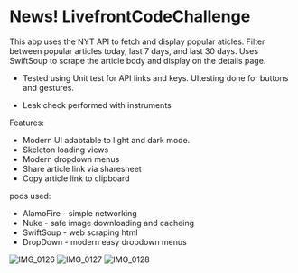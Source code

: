# News! LivefrontCodeChallenge

This app uses the NYT API to fetch and display popular aticles. Filter between popular articles today, last 7 days, and last 30 days.
Uses SwiftSoup to scrape the article body and display on the details page.

- Tested using Unit test for API links and keys. 
UItesting done for buttons and gestures.

- Leak check performed with instruments 

Features:
- Modern UI adabtable to light and dark mode.
- Skeleton loading views 
- Modern dropdown menus
- Share article link via sharesheet
- Copy article link to clipboard

pods used:
- AlamoFire - simple networking
- Nuke - safe image downloading and cacheing
- SwiftSoup - web scraping html 
- DropDown - modern easy dropdown menus


![IMG_0126](https://user-images.githubusercontent.com/39841215/136732200-a78a5b20-090f-4b43-97ab-5c154cfd6611.PNG)
![IMG_0127](https://user-images.githubusercontent.com/39841215/136732210-e8c82e83-e4aa-4fdf-8412-c6b38a309ada.PNG)
![IMG_0128](https://user-images.githubusercontent.com/39841215/136732218-3f9592e9-260f-4b1a-bc69-093bdf2b24c8.PNG)
